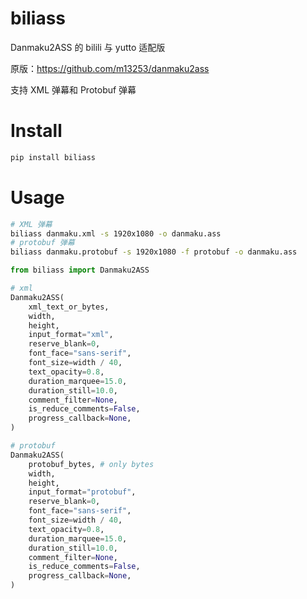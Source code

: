 # biliass

Danmaku2ASS 的 bilili 与 yutto 适配版

原版：<https://github.com/m13253/danmaku2ass>

支持 XML 弹幕和 Protobuf 弹幕

# Install

```bash
pip install biliass
```

# Usage

```bash
# XML 弹幕
biliass danmaku.xml -s 1920x1080 -o danmaku.ass
# protobuf 弹幕
biliass danmaku.protobuf -s 1920x1080 -f protobuf -o danmaku.ass
```

```python
from biliass import Danmaku2ASS

# xml
Danmaku2ASS(
    xml_text_or_bytes,
    width,
    height,
    input_format="xml",
    reserve_blank=0,
    font_face="sans-serif",
    font_size=width / 40,
    text_opacity=0.8,
    duration_marquee=15.0,
    duration_still=10.0,
    comment_filter=None,
    is_reduce_comments=False,
    progress_callback=None,
)

# protobuf
Danmaku2ASS(
    protobuf_bytes, # only bytes
    width,
    height,
    input_format="protobuf",
    reserve_blank=0,
    font_face="sans-serif",
    font_size=width / 40,
    text_opacity=0.8,
    duration_marquee=15.0,
    duration_still=10.0,
    comment_filter=None,
    is_reduce_comments=False,
    progress_callback=None,
)
```

